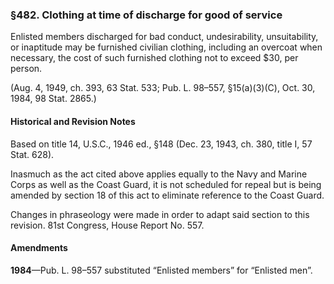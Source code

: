 ### §482. Clothing at time of discharge for good of service ###

Enlisted members discharged for bad conduct, undesirability, unsuitability, or inaptitude may be furnished civilian clothing, including an overcoat when necessary, the cost of such furnished clothing not to exceed $30, per person.

(Aug. 4, 1949, ch. 393, 63 Stat. 533; Pub. L. 98–557, §15(a)(3)(C), Oct. 30, 1984, 98 Stat. 2865.)

#### Historical and Revision Notes ####

Based on title 14, U.S.C., 1946 ed., §148 (Dec. 23, 1943, ch. 380, title I, 57 Stat. 628).

Inasmuch as the act cited above applies equally to the Navy and Marine Corps as well as the Coast Guard, it is not scheduled for repeal but is being amended by section 18 of this act to eliminate reference to the Coast Guard.

Changes in phraseology were made in order to adapt said section to this revision. 81st Congress, House Report No. 557.

#### Amendments ####

**1984**—Pub. L. 98–557 substituted “Enlisted members” for “Enlisted men”.